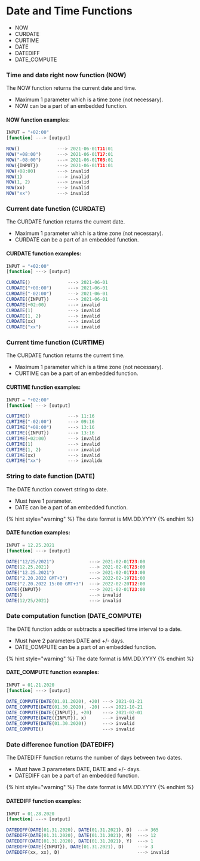 # Date and Time Functions

* NOW
* CURDATE
* CURTIME
* DATE
* DATEDIFF
* DATE\_COMPUTE

### Time and date right now function (NOW)

The NOW function returns the current date and time.

* Maximum 1 parameter which is a time zone (not necessary).
* NOW can be a part of an embedded function.

#### NOW function examples:

```javascript
INPUT = "+02:00"
[function] ---> [output]

NOW()              ---> 2021-06-01T11:01
NOW("+08:00")      ---> 2021-06-01T17:01
NOW("-08:00")      ---> 2021-06-01T03:01
NOW({INPUT})       ---> 2021-06-01T11:01
NOW(+08:00)        ---> invalid
NOW(1)             ---> invalid
NOW(1, 2)          ---> invalid
NOW(xx)            ---> invalid
NOW("xx")          ---> invalid
```

### Current date function (CURDATE)

The CURDATE function returns the current date.

* Maximum 1 parameter which is a time zone (not necessary).
* CURDATE can be a part of an embedded function.

#### CURDATE function examples:

```javascript
INPUT = "+02:00"
[function] ---> [output]

CURDATE()              ---> 2021-06-01
CURDATE("+08:00")      ---> 2021-06-01
CURDATE("-02:00")      ---> 2021-06-01
CURDATE({INPUT})       ---> 2021-06-01
CURDATE(+02:00)        ---> invalid
CURDATE(1)             ---> invalid
CURDATE(1, 2)          ---> invalid
CURDATE(xx)            ---> invalid
CURDATE("xx")          ---> invalid
```

### Current time function (CURTIME)

The CURDATE function returns the current time.

* Maximum 1 parameter which is a time zone (not necessary).
* CURTIME can be a part of an embedded function.

#### CURTIME function examples:

```javascript
INPUT = "+02:00"
[function] ---> [output]

CURTIME()              ---> 11:16
CURTIME("-02:00")      ---> 09:16
CURTIME("+08:00")      ---> 13:16
CURTIME({INPUT})       ---> 13:16
CURTIME(+02:00)        ---> invalid
CURTIME(1)             ---> invalid
CURTIME(1, 2)          ---> invalid
CURTIME(xx)            ---> invalid
CURTIME("xx")          ---> invalidx
```

### String to date function (DATE)

The DATE function convert string to date.

* Must have 1 parameter.
* DATE can be a part of an embedded function.

{% hint style="warning" %}
The date format is MM.DD.YYYY
{% endhint %}

#### DATE function examples:

```javascript
INPUT = 12.25.2021
[function] ---> [output]

DATE("12/25/2021")             ---> 2021-02-01T23:00
DATE(12.25.2021)               ---> 2021-02-01T23:00
DATE("12.25.2021")             ---> 2021-02-01T23:00
DATE("2.20.2022 GMT+3")        ---> 2022-02-19T21:00
DATE("2.20.2022 15:00 GMT+3")  ---> 2022-02-20T12:00
DATE({INPUT})                  ---> 2021-02-01T23:00
DATE()                         ---> invalid
DATE(12/25/2021)               ---> invalid
```

### Date computation function (DATE\_COMPUTE)

The DATE function adds or subtracts a specified time interval to a date.

* Must have 2 parameters DATE and +/- days.
* DATE\_COMPUTE can be a part of an embedded function.

{% hint style="warning" %}
The date format is MM.DD.YYYY
{% endhint %}

#### DATE\_COMPUTE function examples:

```javascript
INPUT = 01.21.2020
[function] ---> [output]

DATE_COMPUTE(DATE(01.01.2020), +20) ---> 2021-01-21
DATE_COMPUTE(DATE(01.30.2020), -20) ---> 2021-10-21
DATE_COMPUTE(DATE({INPUT}), +20)    ---> 2021-02-01
DATE_COMPUTE(DATE({INPUT}), x)      ---> invalid
DATE_COMPUTE(DATE(01.30.2020))      ---> invalid
DATE_COMPUTE()                      ---> invalid
```

### Date difference function (DATEDIFF)

The DATEDIFF function returns the number of days between two dates.

* Must have 3 parameters DATE, DATE and +/- days.
* DATEDIFF can be a part of an embedded function.

{% hint style="warning" %}
The date format is MM.DD.YYYY
{% endhint %}

#### DATEDIFF function examples:

```javascript
INPUT = 01.28.2020
[function] ---> [output]

DATEDIFF(DATE(01.31.2020), DATE(01.31.2021), D)  ---> 365
DATEDIFF(DATE(01.31.2020), DATE(01.31.2021), M)  ---> 12
DATEDIFF(DATE(01.31.2020), DATE(01.31.2021), Y)  ---> 1
DATEDIFF(DATE({INPUT}), DATE(01.31.2021), D)     ---> 3
DATEDIFF(xx, xx), D)                             ---> invalid
```
